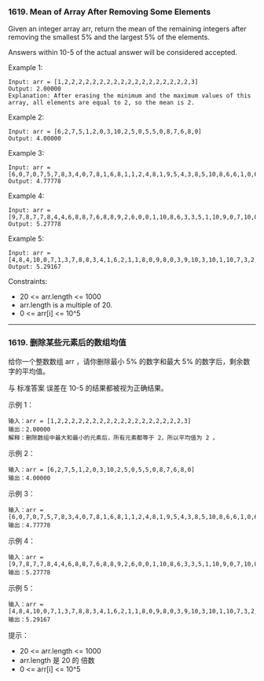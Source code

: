 ### 1619. Mean of Array After Removing Some Elements
Given an integer array arr, return the mean of the remaining integers after removing the smallest 5% and the largest 5% of the elements.

Answers within 10-5 of the actual answer will be considered accepted.

 

Example 1:

	Input: arr = [1,2,2,2,2,2,2,2,2,2,2,2,2,2,2,2,2,2,2,3]
	Output: 2.00000
	Explanation: After erasing the minimum and the maximum values of this array, all elements are equal to 2, so the mean is 2.

Example 2:

	Input: arr = [6,2,7,5,1,2,0,3,10,2,5,0,5,5,0,8,7,6,8,0]
	Output: 4.00000

Example 3:

	Input: arr = [6,0,7,0,7,5,7,8,3,4,0,7,8,1,6,8,1,1,2,4,8,1,9,5,4,3,8,5,10,8,6,6,1,0,6,10,8,2,3,4]
	Output: 4.77778

Example 4:

	Input: arr = [9,7,8,7,7,8,4,4,6,8,8,7,6,8,8,9,2,6,0,0,1,10,8,6,3,3,5,1,10,9,0,7,10,0,10,4,1,10,6,9,3,6,0,0,2,7,0,6,7,2,9,7,7,3,0,1,6,1,10,3]
	Output: 5.27778

Example 5:

	Input: arr = [4,8,4,10,0,7,1,3,7,8,8,3,4,1,6,2,1,1,8,0,9,8,0,3,9,10,3,10,1,10,7,3,2,1,4,9,10,7,6,4,0,8,5,1,2,1,6,2,5,0,7,10,9,10,3,7,10,5,8,5,7,6,7,6,10,9,5,10,5,5,7,2,10,7,7,8,2,0,1,1]
	Output: 5.29167

 

Constraints:

* 20 <= arr.length <= 1000
* arr.length is a multiple of 20.
* 0 <= arr[i] <= 10^5

----

### 1619. 删除某些元素后的数组均值
给你一个整数数组 arr ，请你删除最小 5% 的数字和最大 5% 的数字后，剩余数字的平均值。

与 标准答案 误差在 10-5 的结果都被视为正确结果。

 

示例 1：

	输入：arr = [1,2,2,2,2,2,2,2,2,2,2,2,2,2,2,2,2,2,2,3]
	输出：2.00000
	解释：删除数组中最大和最小的元素后，所有元素都等于 2，所以平均值为 2 。

示例 2：

	输入：arr = [6,2,7,5,1,2,0,3,10,2,5,0,5,5,0,8,7,6,8,0]
	输出：4.00000

示例 3：

	输入：arr = [6,0,7,0,7,5,7,8,3,4,0,7,8,1,6,8,1,1,2,4,8,1,9,5,4,3,8,5,10,8,6,6,1,0,6,10,8,2,3,4]
	输出：4.77778

示例 4：

	输入：arr = [9,7,8,7,7,8,4,4,6,8,8,7,6,8,8,9,2,6,0,0,1,10,8,6,3,3,5,1,10,9,0,7,10,0,10,4,1,10,6,9,3,6,0,0,2,7,0,6,7,2,9,7,7,3,0,1,6,1,10,3]
	输出：5.27778

示例 5：

	输入：arr = [4,8,4,10,0,7,1,3,7,8,8,3,4,1,6,2,1,1,8,0,9,8,0,3,9,10,3,10,1,10,7,3,2,1,4,9,10,7,6,4,0,8,5,1,2,1,6,2,5,0,7,10,9,10,3,7,10,5,8,5,7,6,7,6,10,9,5,10,5,5,7,2,10,7,7,8,2,0,1,1]
	输出：5.29167

 

提示：

* 20 <= arr.length <= 1000
* arr.length 是 20 的 倍数 
* 0 <= arr[i] <= 10^5

